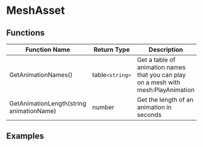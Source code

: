 # MeshAsset

## Functions

| Function Name                            | Return Type     | Description                                                                        | Tags |
|------------------------------------------|-----------------|------------------------------------------------------------------------------------|------|
| GetAnimationNames()                      | table`<string>` | Get a table of animation names that you can play on a mesh with mesh:PlayAnimation | None |
| GetAnimationLength(string animationName) | number          | Get the length of an animation in seconds                                          | None |

## Examples